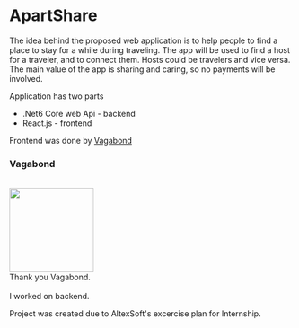# ApartShare

The idea behind the proposed web application is to help people to
find a place to stay for a while during traveling. The app will be
used to find a host for a traveler, and to connect them. 
Hosts could be travelers and vice versa. The main value of the app is sharing and caring, 
so no payments will be involved.

<p>Application has two parts</p>

<ul>
  <li>.Net6 Core web Api - backend</li>
  <li> React.js - frontend</li>
</ul>


Frontend was done by <a href="https://github.com/Vagabond169"> Vagabond</a> <br/>
<h3>Vagabond</h3> 
<br/>
<img src="https://avatars.githubusercontent.com/u/74795182?v=4" width="150px"/>
<br/>
Thank you Vagabond.<br/><br/>
I worked on backend.

Project was created due to AltexSoft's excercise plan for Internship.
